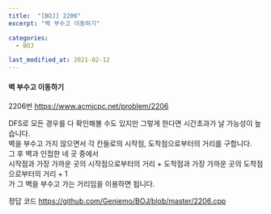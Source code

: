 ```yaml
---
title:  "[BOJ] 2206"
excerpt: "벽 부수고 이동하기"

categories:
  - BOJ

last_modified_at: 2021-02-12
---
```


#### 벽 부수고 이동하기

2206번 <https://www.acmicpc.net/problem/2206>

DFS로 모든 경우를 다 확인해볼 수도 있지만 그렇게 한다면 시간초과가 날 가능성이 높습니다.<br>
벽을 부수고 가지 않으면서 각 칸들로의 시작점, 도착점으로부터의 거리를 구합니다.<br>
그 후 벽과 인접한 네 곳 중에서<br>
시작점과 가장 가까운 곳의 시작점으로부터의 거리 + 도착점과 가장 가까운 곳의 도착점으로부터의 거리 + 1<br>
가 그 벽을 부수고 가는 거리임을 이용하면 됩니다.

정답 코드 <https://github.com/Geniemo/BOJ/blob/master/2206.cpp>
